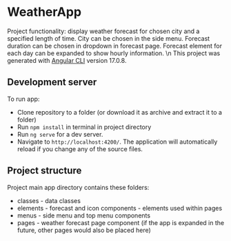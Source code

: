 # WeatherApp

Project functionality: display weather forecast for chosen city and a specified length of time. City can be chosen in the side menu. Forecast duration can be chosen in dropdown in forecast page. Forecast element for each day can be expanded to show hourly information. \n This project was generated with [Angular CLI](https://github.com/angular/angular-cli) version 17.0.8.

## Development server

To run app: 
- Clone repository to a folder (or download it as archive and extract it to a folder)
- Run `npm install` in terminal in project directory
- Run `ng serve` for a dev server.
- Navigate to `http://localhost:4200/`. The application will automatically reload if you change any of the source files.

## Project structure

Project main app directory contains these folders:
- classes - data classes
- elements - forecast and icon components - elements used within pages
- menus - side menu and top menu components
- pages - weather forecast page component (if the app is expanded in the future, other pages would also be placed here)
